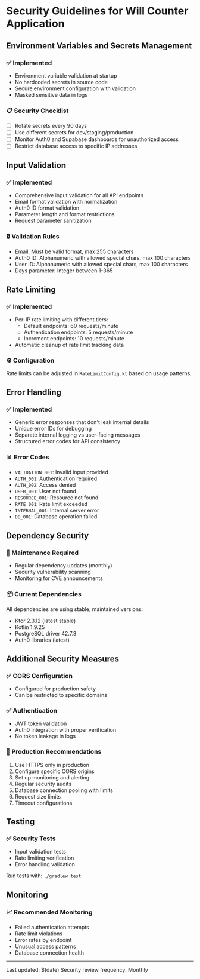 # Security Guidelines for Will Counter Application

## Environment Variables and Secrets Management

### ✅ Implemented
- Environment variable validation at startup
- No hardcoded secrets in source code
- Secure environment configuration with validation
- Masked sensitive data in logs

### 📋 Security Checklist
- [ ] Rotate secrets every 90 days
- [ ] Use different secrets for dev/staging/production
- [ ] Monitor Auth0 and Supabase dashboards for unauthorized access
- [ ] Restrict database access to specific IP addresses

## Input Validation

### ✅ Implemented
- Comprehensive input validation for all API endpoints
- Email format validation with normalization
- Auth0 ID format validation
- Parameter length and format restrictions
- Request parameter sanitization

### 🔒 Validation Rules
- Email: Must be valid format, max 255 characters
- Auth0 ID: Alphanumeric with allowed special chars, max 100 characters
- User ID: Alphanumeric with allowed special chars, max 100 characters
- Days parameter: Integer between 1-365

## Rate Limiting

### ✅ Implemented
- Per-IP rate limiting with different tiers:
  - Default endpoints: 60 requests/minute
  - Authentication endpoints: 5 requests/minute
  - Increment endpoints: 10 requests/minute
- Automatic cleanup of rate limit tracking data

### ⚙️ Configuration
Rate limits can be adjusted in `RateLimitConfig.kt` based on usage patterns.

## Error Handling

### ✅ Implemented
- Generic error responses that don't leak internal details
- Unique error IDs for debugging
- Separate internal logging vs user-facing messages
- Structured error codes for API consistency

### 📊 Error Codes
- `VALIDATION_001`: Invalid input provided
- `AUTH_001`: Authentication required
- `AUTH_002`: Access denied
- `USER_001`: User not found
- `RESOURCE_001`: Resource not found
- `RATE_001`: Rate limit exceeded
- `INTERNAL_001`: Internal server error
- `DB_001`: Database operation failed

## Dependency Security

### 🔄 Maintenance Required
- Regular dependency updates (monthly)
- Security vulnerability scanning
- Monitoring for CVE announcements

### 📦 Current Dependencies
All dependencies are using stable, maintained versions:
- Ktor 2.3.12 (latest stable)
- Kotlin 1.9.25
- PostgreSQL driver 42.7.3
- Auth0 libraries (latest)

## Additional Security Measures

### ✅ CORS Configuration
- Configured for production safety
- Can be restricted to specific domains

### ✅ Authentication
- JWT token validation
- Auth0 integration with proper verification
- No token leakage in logs

### 🔐 Production Recommendations
1. Use HTTPS only in production
2. Configure specific CORS origins
3. Set up monitoring and alerting
4. Regular security audits
5. Database connection pooling with limits
6. Request size limits
7. Timeout configurations

## Testing

### ✅ Security Tests
- Input validation tests
- Rate limiting verification
- Error handling validation

Run tests with: `./gradlew test`

## Monitoring

### 📈 Recommended Monitoring
- Failed authentication attempts
- Rate limit violations
- Error rates by endpoint
- Unusual access patterns
- Database connection health

---

Last updated: $(date)
Security review frequency: Monthly